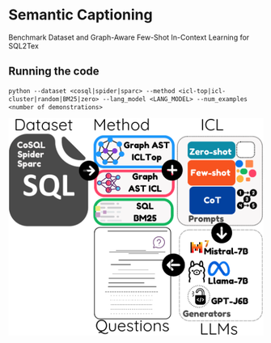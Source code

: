 # Semantic Captioning
Benchmark Dataset and Graph-Aware Few-Shot In-Context Learning for SQL2Tex


## Running the code
```
python --dataset <cosql|spider|sparc> --method <icl-top|icl-cluster|random|BM25|zero> --lang_model <LANG_MODEL> --num_examples <number of demonstrations>
```

![Model](assets/teaser.png)
